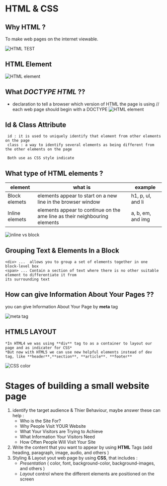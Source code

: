 # HTML & CSS 

## Why HTML ?
To make web pages on the internet viewable.

![HTML TEST](https://www.etutorialspoint.com/images/html_elements.jpg)

## HTML Element
![HTML element](http://schoolsofweb.com/wp-content/uploads/anatomy-of-an-html-element.jpg)

## What *DOCTYPE HTML* ??
 - declaration to tell a browser which version of HTML the page is using 
 // each web page should begin with a DOCTYPE
 ![HTML element](http://3.bp.blogspot.com/-AthYZg1Ha8A/T6LFF6156LI/AAAAAAAAAX0/ZhyxOP4Tgw0/s1600/HTML5-Doctype.gif)

 
 
## Id & Class Attribute 
```
 id : it is used to uniquely identify that element from other elements on the page
 class : a way to identify several elements as being different from the other elements on the page
 
 Both use as CSS style indicate
 ```
 ## What type of HTML elements ? 
 element | what is | example 
 -----| --------| -------
 Block elemets |  elements appear to start on a new line in the browser window | h1, p, ul, and li
 Inline elemets |  elements appear to continue on the ame line as their neighbouring elements | a, b, em, and img
 
 ![inline vs block](https://blog.4psa.com/wp-content/uploads/block-inline1.png)

 ## Grouping Text & Elements In a Block 
 ```
 <div> ...  allows you to group a set of elements together in one block-level box
 <span> ... Contain a section of text where there is no other suitable element to differentiate it from
its surrounding text
 ```

## How can give Information About Your Pages ??
you can give Information About Your Page by **meta** tag 

 ![meta tag](https://tnphost.com/support/wp-content/uploads/2016/09/meta-tag-explained.gif)

## HTML5 LAYOUT
```
*In HTML4 we was using **div** tag to as a container to layout our page and as indicater for CSS*
*But now with HTML5 we can use new helpful elements instead of dev tag, like **header**,**section**, **article**. **footer**
```

![CSS color](https://s3.amazonaws.com/viking_education/web_development/web_app_eng/html5_sectioning_high_level.jpg)


# Stages of building a small website page 

1. identify  the target audience & Thier Behaviour, maybe answer these can help :
    - Who is the Site For?
    - Why People Visit YOUR Website
    - What Your Visitors are Trying to Achieve
    - What Information Your Visitors Need
    - How Often People Will Visit Your Site
2. Write the content that you want to appear by using **HTML** Tags (add heading, paragraph, image, audio, and others )
3. Styling & Layout yout web page by using **CSS**, that includes :
    - *Presentation* ( color, font, background-color, background-images, and others )
    - *Layout* control where the different elements are positioned on the screen





